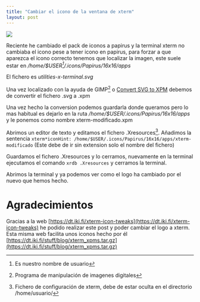 ```yaml
---
title: "Cambiar el icono de la ventana de xterm"
layout: post
---
```

![](https://user-images.githubusercontent.com/16481438/232235478-5c3c4fca-f1d6-4d05-8bd8-615ea6ca98f5.png)

Reciente he cambiado el pack de iconos a papirus y la terminal xterm no cambiaba el icono pese a tener icono en papirus, para forzar a que aparezca el icono correcto
tenemos que localizar la imagen, este suele estar en */home/$USER[^1]/.icons/Papirus/16x16/apps*

El fichero es *utilities-x-terminal.svg*

Una vez localizado con la ayuda de GIMP[^2] o [Convert SVG to XPM](https://convertio.co/es/svg-xpm/) debemos de convertir el fichero .svg a .xpm

Una vez hecho la conversion podemos guardarla donde queramos pero lo mas habitual es dejarlo en la ruta */home/$USER/.icons/Papirus/16x16/apps* y le ponemos como nombre
xterm-modificado.xpm

Abrimos un editor de texto y editamos el fichero .Xresources[^3]. Añadimos la sentencia `xterm*iconHint: /home/$USER/.icons/Papirus/16x16/apps/xterm-modificado` (Este debe de ir sin extension solo el nombre del fichero)

Guardamos el fichero .Xresources y lo cerramos, nuevamente en la terminal ejecutamos el comando `xrdb .Xresources` y cerramos la terminal.

Abrimos la terminal y ya podemos ver como el logo ha cambiado por el nuevo que hemos hecho.

# Agradecimientos

Gracias a la web [https://dt.iki.fi/xterm-icon-tweaks](https://dt.iki.fi/xterm-icon-tweaks) he podido realizar este post y poder cambiar el logo a xterm. Esta misma web facilita unos iconos hecho por él [https://dt.iki.fi/stuff/blog/xterm_xpms.tar.gz](https://dt.iki.fi/stuff/blog/xterm_xpms.tar.gz)

[^1]: Es nuestro nombre de usuario
[^2]: Programa de manipulación de imagenes digitales
[^3]: Fichero de configuración de xterm, debe de estar oculta en el directorio /home/usuario/
